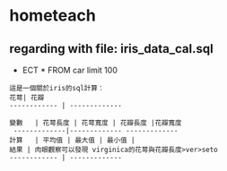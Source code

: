 # hometeach
## regarding with file: iris_data_cal.sql
* ECT * FROM car limit 100
```
這是一個關於iris的sql計算：
花萼| 花瓣
------------ | -------------

變數   | 花萼長度 | 花萼寬度 | 花瓣長度 |花瓣寬度
 -------------|------------- -------------
計算   | 平均值 | 最大值 | 最小值 | 
結果 | 肉眼觀察可以發現 virginica的花萼與花瓣長度>ver>seto
------------ | -------------

```
